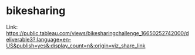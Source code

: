 # bikesharing
Link: https://public.tableau.com/views/bikesharingchallenge_16650252742000/deliverable3?:language=en-US&publish=yes&:display_count=n&:origin=viz_share_link
